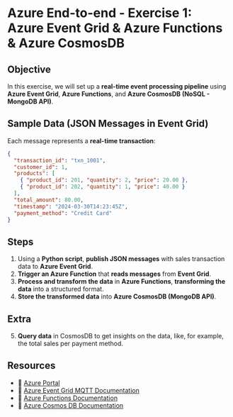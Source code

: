 # Azure End-to-end - Exercise 1: Azure Event Grid & Azure Functions & Azure CosmosDB

## **Objective**  

In this exercise, we will set up a **real-time event processing pipeline** using **Azure Event Grid**, **Azure Functions**, and **Azure CosmosDB (NoSQL - MongoDB API)**.  

## **Sample Data (JSON Messages in Event Grid)**  

Each message represents a **real-time transaction**:  

```json
{
  "transaction_id": "txn_1001",
  "customer_id": 1,
  "products": [
    { "product_id": 201, "quantity": 2, "price": 20.00 },
    { "product_id": 202, "quantity": 1, "price": 40.00 }
  ],
  "total_amount": 80.00,
  "timestamp": "2024-03-30T14:23:45Z",
  "payment_method": "Credit Card"
}
```

## **Steps**  

1. Using a **Python script**, **publish JSON messages** with sales transaction data to **Azure Event Grid**.  
2. **Trigger an Azure Function** that **reads messages** from **Event Grid**.  
3. **Process and transform the data** in **Azure Functions**, **transforming the data** into a structured format.  
4. **Store the transformed data** into **Azure CosmosDB (MongoDB API)**.  

## Extra

5. **Query data** in CosmosDB to get insights on the data, like, for example, the total sales per payment method. 

## **Resources**  

- 📌 [Azure Portal](https://portal.azure.com)  
- 📖 [Azure Event Grid MQTT Documentation](https://learn.microsoft.com/en-us/azure/event-grid/mqtt-overview)  
- 📖 [Azure Functions Documentation](https://learn.microsoft.com/en-us/azure/azure-functions/)
- 📖 [Azure Cosmos DB Documentation](https://learn.microsoft.com/en-us/azure/cosmos-db/)